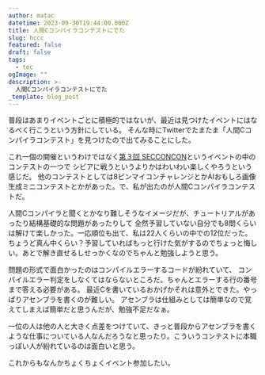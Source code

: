 ```yaml
---
author: matac
datetime: 2023-09-30T19:44:00.000Z
title: 人間Cコンパイラコンテストにでた
slug: hccc
featured: false
draft: false
tags:
  - tec
ogImage: ""
description: >-
  人間Cコンパイラコンテストにでた
_template: blog_post
---
```


普段はあまりイベントごとに積極的ではないが、最近は見つけたイベントにはなるべく行こうという方針にしている。
そんな時にTwitterでたまたま「人間Cコンパイラコンテスト」を見つけたので出てみることにした。

これ一個の開催というわけではなく[第３回 SECCONCON](https://www.seccon.jp/2023/seccon_contest/secconcon_1.html)というイベントの中のコンテストの一つで
シビアに戦うというよりかはわいわい楽しくやろうという感じだ。
他のコンテストとしては8ピンマイコンチャレンジとかAIおもしろ画像生成ミニコンテストとかがあった。で、私が出たのが人間Cコンパイラコンテストだ。

人間Cコンパイラと聞くとかなり難しそうなイメージだが、チュートリアルがあったり結構基礎的な問題があったりして
全然予習していない自分でも8問くらいは解けて楽しかった。一応順位も出て、私は22人くらいの中での12位だった。ちょうど真ん中くらい？予習していればもっと行けた気がするのでちょっと悔しい。あとで解き直せるしせっかくなのでちゃんと勉強しようと思う。

問題の形式で面白かったのはコンパイルエラーするコードが紛れていて、
コンパイルエラー判定をしなくてはならないところだ。ちゃんとエラーする行の番号まで答える必要がある。
最近Cを書いているおかげかそれは意外とできた。やっぱりアセンブラを書くのが難しい。
アセンブラは仕組みとしては簡単なので覚えてしまえば簡単だと思うんだが、勉強不足だなぁ。

一位の人は他の人と大きく点差をつけていて、きっと普段からアセンブラを書くような仕事についている人なんだろうなと思ったり。こういうコンテストに本職っぽい人が紛れているのは面白いと思う。

これからもなんかちょくちょくイベント参加したい。